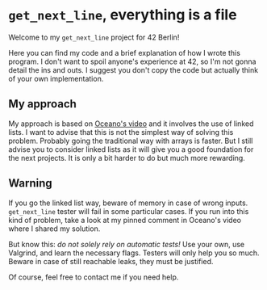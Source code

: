 # `get_next_line`, everything is a file

Welcome to my `get_next_line` project for 42 Berlin!

Here you can find my code and a brief explanation of how I wrote this program. I don't want to spoil anyone's experience at 42, so I'm not gonna detail the ins and outs. I suggest you don't copy the code but actually think of your own implementation.

## My approach
My approach is based on [Oceano's video](https://youtu.be/8E9siq7apUU) and it involves the use of linked lists. I want to advise that this is not the simplest way of solving this problem. Probably going the traditional way with arrays is faster. But I still advise you to consider linked lists as it will give you a good foundation for the next projects. It is only a bit harder to do but much more rewarding.

## Warning
If you go the linked list way, beware of memory in case of wrong inputs. `get_next_line` tester will fail in some particular cases. If you run into this kind of problem, take a look at my pinned comment in Oceano's video where I shared my solution.

But know this: *do not solely rely on automatic tests!* Use your own, use Valgrind, and learn the necessary flags. Testers will only help you so much. Beware in case of still reachable leaks, they must be justified.

Of course, feel free to contact me if you need help.
